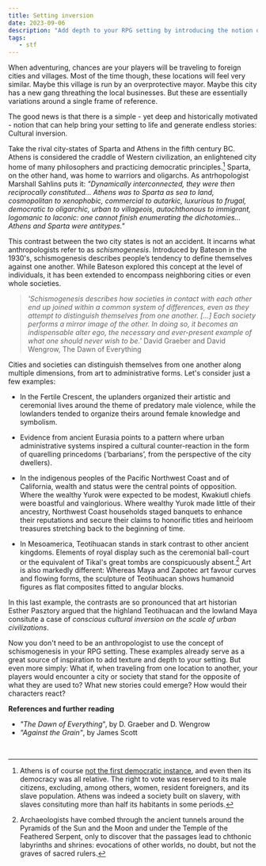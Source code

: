 ```yaml
---
title: Setting inversion
date: 2023-09-06
description: "Add depth to your RPG setting by introducing the notion of cultural inversion - a phenomenon that defined many historical societies."
tags:
   - stf
---
```



When adventuring, chances are your players will be traveling to foreign cities and villages. 
Most of the time though, these locations will feel very similar. 
Maybe this village is run by an overprotective mayor. 
Maybe this city has a new gang threathing the local businesses.
But these are essentially variations around a single frame of reference. 

The good news is that there is a simple - yet deep and historically motivated - notion that can help bring your setting to life and generate endless stories: Cultural inversion.  

Take the rival city-states of Sparta and Athens in the fifth century BC. 
Athens is considered the craddle of Western civilization, an enlightened city home of many philosophers and practicing democratic principles.[^1] 
Sparta, on the other hand, was home to warriors and oligarchs. 
As antrhopologist Marshall Sahlins puts it: *"Dynamically interconnected, they were then reciprocally constituted… Athens was to Sparta as sea to land, cosmopolitan to xenophobic, commercial to autarkic, luxurious to frugal, democratic to oligarchic, urban to villageois, autochthonous to immigrant, logomanic to laconic: one cannot finish enumerating the dichotomies… Athens and Sparta were antitypes."*

This contrast between the two city states is not an accident. 
It incarns what anthropologists refer to as *schismogenesis*. 
Introduced by Bateson in the 1930's, schismogenesis describes people’s tendency to define themselves against one another.
While Bateson explored this concept at the level of individuals, it has been extended to encompass neighboring cities or even whole societies.

> *'Schismogenesis describes how societies in contact with each other end up joined within a common system of differences, even as they attempt to distinguish themselves from one another. [...] Each society performs a mirror image of the other. In doing so, it becomes an indispensable alter ego, the necessary and ever-present example of what one should never wish to be.'* David Graeber and David Wengrow, The Dawn of Everything


Cities and societies can distinguish themselves from one another along multiple dimensions, from art to administrative forms. Let's consider just a few examples: 

- In the Fertile Crescent, the uplanders organized their artistic and ceremonial lives around the theme of predatory male violence, while the lowlanders tended to organize theirs around female knowledge and symbolism. 

- Evidence from ancient Eurasia points to a pattern where urban administrative systems inspired a cultural counter-reaction in the form of quarelling princedoms (‘barbarians’, from the perspective of the city dwellers).

- In the indigenous peoples of the Pacific Northwest Coast and of California, wealth and status were the central points of opposition. Where the wealthy Yurok were expected to be modest, Kwakiutl chiefs were boastful and vainglorious. Where wealthy Yurok made little of their ancestry, Northwest Coast households staged banquets to enhance their reputations and secure their claims to honorific titles and heirloom treasures stretching back to the beginning of time.

- In Mesoamerica, Teotihuacan stands in stark contrast to other ancient kingdoms. Elements of royal display such as the ceremonial ball-court or the equivalent of Tikal's great tombs are conspicuously absent.[^2] 
Art is also markedly different: Whereas Maya and Zapotec art favour curves and flowing forms, the sculpture of Teotihuacan shows humanoid figures as flat composites fitted to angular blocks. 

In this last example, the contrasts are so pronounced that art historian Esther Pasztory argued that the highland Teotihuacan and the lowland Maya consitute a case of *conscious cultural inversion on the scale of urban civilizations*.
 
Now you don't need to be an anthropologist to use the concept of schismogenesis in your RPG setting. 
These examples already serve as a great source of inspiration to add texture and depth to your setting.
But even more simply: What if, when traveling from one location to another, your players would encounter a city or society that stand for the opposite of what they are used to? What new stories could emerge? How would their characters react?

**References and further reading**

- *"The Dawn of Everything*", by D. Graeber and D. Wengrow
- *"Against the Grain"*, by James Scott


<br>

[^1]: Athens is of course [not the first democratic instance](https://davidgraeber.org/articles/there-never-was-a-west-or-democracy-emerges-from-the-spaces-in-between/), and even then its democracy was all relative. The right to vote was reserved to its male citizens, excluding, among others, women, resident foreigners, and its slave population. 
Athens was indeed a society built on slavery, with slaves consituting more than half its habitants in some periods.

[^2]: Archaeologists have combed through the ancient tunnels around the Pyramids of the Sun and the Moon and under the Temple of the Feathered Serpent, only to discover that the passages lead to chthonic labyrinths and shrines: evocations of other worlds, no doubt, but not the graves of sacred rulers.




